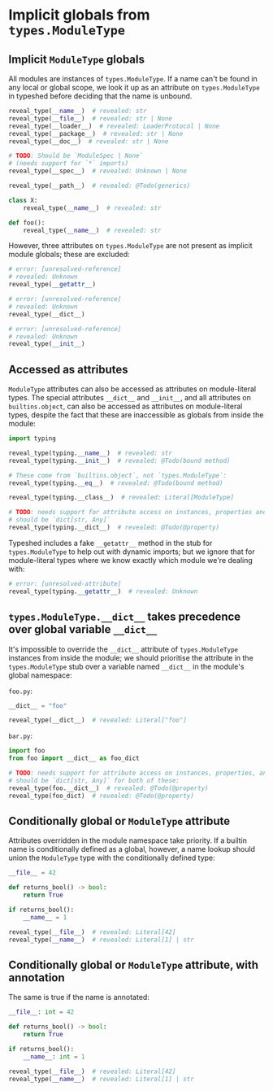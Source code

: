 # Implicit globals from `types.ModuleType`

## Implicit `ModuleType` globals

All modules are instances of `types.ModuleType`. If a name can't be found in any local or global
scope, we look it up as an attribute on `types.ModuleType` in typeshed before deciding that the name
is unbound.

```py
reveal_type(__name__)  # revealed: str
reveal_type(__file__)  # revealed: str | None
reveal_type(__loader__)  # revealed: LoaderProtocol | None
reveal_type(__package__)  # revealed: str | None
reveal_type(__doc__)  # revealed: str | None

# TODO: Should be `ModuleSpec | None`
# (needs support for `*` imports)
reveal_type(__spec__)  # revealed: Unknown | None

reveal_type(__path__)  # revealed: @Todo(generics)

class X:
    reveal_type(__name__)  # revealed: str

def foo():
    reveal_type(__name__)  # revealed: str
```

However, three attributes on `types.ModuleType` are not present as implicit module globals; these
are excluded:

```py
# error: [unresolved-reference]
# revealed: Unknown
reveal_type(__getattr__)

# error: [unresolved-reference]
# revealed: Unknown
reveal_type(__dict__)

# error: [unresolved-reference]
# revealed: Unknown
reveal_type(__init__)
```

## Accessed as attributes

`ModuleType` attributes can also be accessed as attributes on module-literal types. The special
attributes `__dict__` and `__init__`, and all attributes on `builtins.object`, can also be accessed
as attributes on module-literal types, despite the fact that these are inaccessible as globals from
inside the module:

```py
import typing

reveal_type(typing.__name__)  # revealed: str
reveal_type(typing.__init__)  # revealed: @Todo(bound method)

# These come from `builtins.object`, not `types.ModuleType`:
reveal_type(typing.__eq__)  # revealed: @Todo(bound method)

reveal_type(typing.__class__)  # revealed: Literal[ModuleType]

# TODO: needs support for attribute access on instances, properties and generics;
# should be `dict[str, Any]`
reveal_type(typing.__dict__)  # revealed: @Todo(@property)
```

Typeshed includes a fake `__getattr__` method in the stub for `types.ModuleType` to help out with
dynamic imports; but we ignore that for module-literal types where we know exactly which module
we're dealing with:

```py
# error: [unresolved-attribute]
reveal_type(typing.__getattr__)  # revealed: Unknown
```

## `types.ModuleType.__dict__` takes precedence over global variable `__dict__`

It's impossible to override the `__dict__` attribute of `types.ModuleType` instances from inside the
module; we should prioritise the attribute in the `types.ModuleType` stub over a variable named
`__dict__` in the module's global namespace:

`foo.py`:

```py
__dict__ = "foo"

reveal_type(__dict__)  # revealed: Literal["foo"]
```

`bar.py`:

```py
import foo
from foo import __dict__ as foo_dict

# TODO: needs support for attribute access on instances, properties, and generics;
# should be `dict[str, Any]` for both of these:
reveal_type(foo.__dict__)  # revealed: @Todo(@property)
reveal_type(foo_dict)  # revealed: @Todo(@property)
```

## Conditionally global or `ModuleType` attribute

Attributes overridden in the module namespace take priority. If a builtin name is conditionally
defined as a global, however, a name lookup should union the `ModuleType` type with the
conditionally defined type:

```py
__file__ = 42

def returns_bool() -> bool:
    return True

if returns_bool():
    __name__ = 1

reveal_type(__file__)  # revealed: Literal[42]
reveal_type(__name__)  # revealed: Literal[1] | str
```

## Conditionally global or `ModuleType` attribute, with annotation

The same is true if the name is annotated:

```py
__file__: int = 42

def returns_bool() -> bool:
    return True

if returns_bool():
    __name__: int = 1

reveal_type(__file__)  # revealed: Literal[42]
reveal_type(__name__)  # revealed: Literal[1] | str
```
